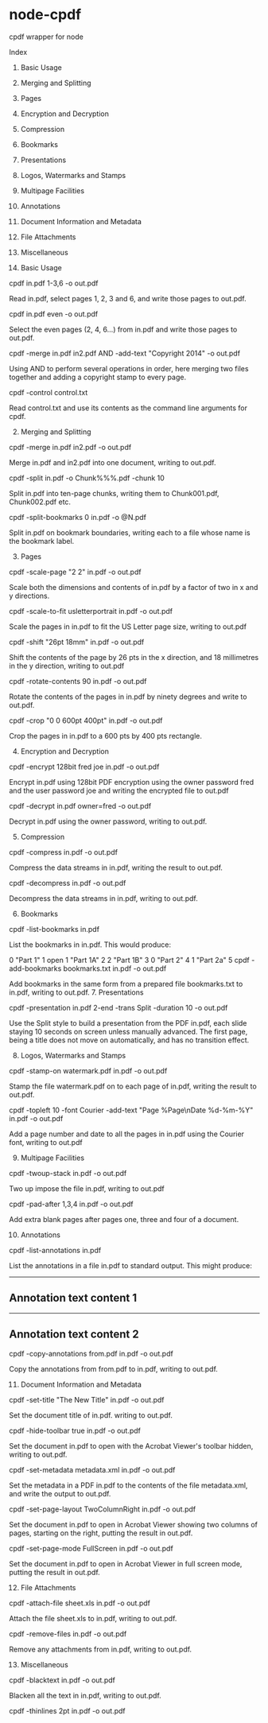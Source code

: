 # node-cpdf
cpdf wrapper for node

Index
1. Basic Usage
2. Merging and Splitting
3. Pages
4. Encryption and Decryption
5. Compression
6. Bookmarks
7. Presentations
8. Logos, Watermarks and Stamps
9. Multipage Facilities
10. Annotations
11. Document Information and Metadata
12. File Attachments
13. Miscellaneous


1. Basic Usage

cpdf in.pdf 1-3,6 -o out.pdf

Read in.pdf, select pages 1, 2, 3 and 6, and write those pages to out.pdf.

cpdf in.pdf even -o out.pdf

Select the even pages (2, 4, 6...) from in.pdf and write those pages to out.pdf.

cpdf -merge in.pdf in2.pdf AND -add-text "Copyright 2014" -o out.pdf

Using AND to perform several operations in order, here merging two files together and adding a copyright stamp to every page.

cpdf -control control.txt

Read control.txt and use its contents as the command line arguments for cpdf.

2. Merging and Splitting

cpdf -merge in.pdf in2.pdf -o out.pdf

Merge in.pdf and in2.pdf into one document, writing to out.pdf.

cpdf -split in.pdf -o Chunk%%%.pdf -chunk 10

Split in.pdf into ten-page chunks, writing them to Chunk001.pdf, Chunk002.pdf etc.

cpdf -split-bookmarks 0 in.pdf -o @N.pdf

Split in.pdf on bookmark boundaries, writing each to a file whose name is the bookmark label.

3. Pages

cpdf -scale-page "2 2" in.pdf -o out.pdf

Scale both the dimensions and contents of in.pdf by a factor of two in x and y directions.

cpdf -scale-to-fit usletterportrait in.pdf -o out.pdf

Scale the pages in in.pdf to fit the US Letter page size, writing to out.pdf

cpdf -shift "26pt 18mm" in.pdf -o out.pdf

Shift the contents of the page by 26 pts in the x direction, and 18 millimetres in the y direction, writing to out.pdf

cpdf -rotate-contents 90 in.pdf -o out.pdf

Rotate the contents of the pages in in.pdf by ninety degrees and write to out.pdf.

cpdf -crop "0 0 600pt 400pt" in.pdf -o out.pdf

Crop the pages in in.pdf to a 600 pts by 400 pts rectangle.

4. Encryption and Decryption

cpdf -encrypt 128bit fred joe in.pdf -o out.pdf

Encrypt in.pdf using 128bit PDF encryption using the owner password fred and the user password joe and writing the encrypted file to out.pdf

cpdf -decrypt in.pdf owner=fred -o out.pdf

Decrypt in.pdf using the owner password, writing to out.pdf.

5. Compression

cpdf -compress in.pdf -o out.pdf

Compress the data streams in in.pdf, writing the result to out.pdf.

cpdf -decompress in.pdf -o out.pdf

Decompress the data streams in in.pdf, writing to out.pdf.

6. Bookmarks

cpdf -list-bookmarks in.pdf

List the bookmarks in in.pdf. This would produce:

0 "Part 1" 1 open
1 "Part 1A" 2
2 "Part 1B" 3
0 "Part 2" 4
1 "Part 2a" 5
cpdf -add-bookmarks bookmarks.txt in.pdf -o out.pdf

Add bookmarks in the same form from a prepared file bookmarks.txt to in.pdf, writing to out.pdf.
7. Presentations

cpdf -presentation in.pdf 2-end -trans Split -duration 10 -o out.pdf

Use the Split style to build a presentation from the PDF in.pdf, each slide staying 10 seconds on screen unless manually advanced. The first page, being a title does not move on automatically, and has no transition effect.

8. Logos, Watermarks and Stamps

cpdf -stamp-on watermark.pdf in.pdf -o out.pdf

Stamp the file watermark.pdf on to each page of in.pdf, writing the result to out.pdf.

cpdf -topleft 10 -font Courier -add-text "Page %Page\nDate %d-%m-%Y" in.pdf -o out.pdf

Add a page number and date to all the pages in in.pdf using the Courier font, writing to out.pdf

9. Multipage Facilities

cpdf -twoup-stack in.pdf -o out.pdf

Two up impose the file in.pdf, writing to out.pdf

cpdf -pad-after 1,3,4 in.pdf -o out.pdf

Add extra blank pages after pages one, three and four of a document.

10. Annotations

cpdf -list-annotations in.pdf

List the annotations in a file in.pdf to standard output. This might produce:

--------------------------------
Annotation text content 1
--------------------------------

--------------------------------
Annotation text content 2
--------------------------------
cpdf -copy-annotations from.pdf in.pdf -o out.pdf

Copy the annotations from from.pdf to in.pdf, writing to out.pdf.

11. Document Information and Metadata

cpdf -set-title "The New Title" in.pdf -o out.pdf

Set the document title of in.pdf. writing to out.pdf.

cpdf -hide-toolbar true in.pdf -o out.pdf

Set the document in.pdf to open with the Acrobat Viewer's toolbar hidden, writing to out.pdf.

cpdf -set-metadata metadata.xml in.pdf -o out.pdf

Set the metadata in a PDF in.pdf to the contents of the file metadata.xml, and write the output to out.pdf.

cpdf -set-page-layout TwoColumnRight in.pdf -o out.pdf

Set the document in.pdf to open in Acrobat Viewer showing two columns of pages, starting on the right, putting the result in out.pdf.

cpdf -set-page-mode FullScreen in.pdf -o out.pdf

Set the document in.pdf to open in Acrobat Viewer in full screen mode, putting the result in out.pdf.

12. File Attachments

cpdf -attach-file sheet.xls in.pdf -o out.pdf

Attach the file sheet.xls to in.pdf, writing to out.pdf.

cpdf -remove-files in.pdf -o out.pdf

Remove any attachments from in.pdf, writing to out.pdf.

13. Miscellaneous

cpdf -blacktext in.pdf -o out.pdf

Blacken all the text in in.pdf, writing to out.pdf.

cpdf -thinlines 2pt in.pdf -o out.pdf
